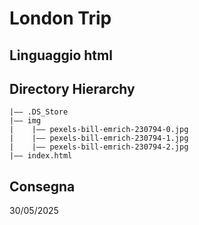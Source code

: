 London Trip
===

## Linguaggio html



## Directory Hierarchy
```
|—— .DS_Store
|—— img
|    |—— pexels-bill-emrich-230794-0.jpg
|    |—— pexels-bill-emrich-230794-1.jpg
|    |—— pexels-bill-emrich-230794-2.jpg
|—— index.html
```

## Consegna
30/05/2025
